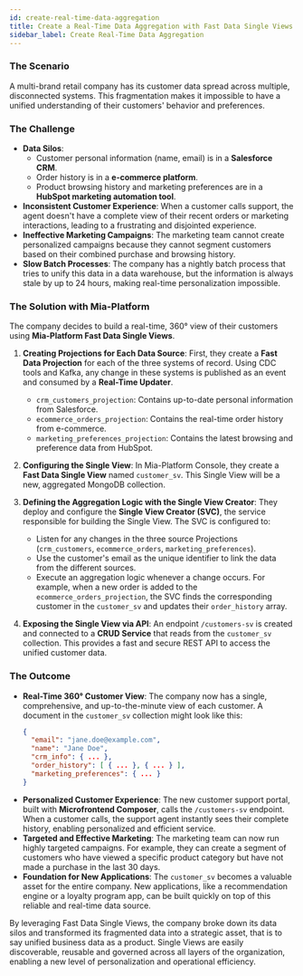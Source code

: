 ```yaml
---
id: create-real-time-data-aggregation
title: Create a Real-Time Data Aggregation with Fast Data Single Views
sidebar_label: Create Real-Time Data Aggregation
---
```


### The Scenario

A multi-brand retail company has its customer data spread across multiple, disconnected systems. This fragmentation makes it impossible to have a unified understanding of their customers' behavior and preferences.

### The Challenge

* **Data Silos**:
    * Customer personal information (name, email) is in a **Salesforce CRM**.
    * Order history is in a **e-commerce platform**.
    * Product browsing history and marketing preferences are in a **HubSpot marketing automation tool**.
* **Inconsistent Customer Experience**: When a customer calls support, the agent doesn't have a complete view of their recent orders or marketing interactions, leading to a frustrating and disjointed experience.
* **Ineffective Marketing Campaigns**: The marketing team cannot create personalized campaigns because they cannot segment customers based on their combined purchase and browsing history.
* **Slow Batch Processes**: The company has a nightly batch process that tries to unify this data in a data warehouse, but the information is always stale by up to 24 hours, making real-time personalization impossible.

### The Solution with Mia-Platform

The company decides to build a real-time, 360° view of their customers using **Mia-Platform Fast Data Single Views**.

1.  **Creating Projections for Each Data Source**: First, they create a **Fast Data Projection** for each of the three systems of record. Using CDC tools and Kafka, any change in these systems is published as an event and consumed by a **Real-Time Updater**.
    * `crm_customers_projection`: Contains up-to-date personal information from Salesforce.
    * `ecommerce_orders_projection`: Contains the real-time order history from e-commerce.
    * `marketing_preferences_projection`: Contains the latest browsing and preference data from HubSpot.

2.  **Configuring the Single View**: In Mia-Platform Console, they create a **Fast Data Single View** named `customer_sv`. This Single View will be a new, aggregated MongoDB collection.

3.  **Defining the Aggregation Logic with the Single View Creator**: They deploy and configure the **Single View Creator (SVC)**, the service responsible for building the Single View. The SVC is configured to:
    * Listen for any changes in the three source Projections (`crm_customers`, `ecommerce_orders`, `marketing_preferences`).
    * Use the customer's email as the unique identifier to link the data from the different sources.
    * Execute an aggregation logic whenever a change occurs. For example, when a new order is added to the `ecommerce_orders_projection`, the SVC finds the corresponding customer in the `customer_sv` and updates their `order_history` array.

4.  **Exposing the Single View via API**: An endpoint `/customers-sv` is created and connected to a **CRUD Service** that reads from the `customer_sv` collection. This provides a fast and secure REST API to access the unified customer data.

### The Outcome

* **Real-Time 360° Customer View**: The company now has a single, comprehensive, and up-to-the-minute view of each customer. A document in the `customer_sv` collection might look like this:
    ```json
    {
      "email": "jane.doe@example.com",
      "name": "Jane Doe",
      "crm_info": { ... },
      "order_history": [ { ... }, { ... } ],
      "marketing_preferences": { ... }
    }
    ```
* **Personalized Customer Experience**: The new customer support portal, built with **Microfrontend Composer**, calls the `/customers-sv` endpoint. When a customer calls, the support agent instantly sees their complete history, enabling personalized and efficient service.
* **Targeted and Effective Marketing**: The marketing team can now run highly targeted campaigns. For example, they can create a segment of customers who have viewed a specific product category but have not made a purchase in the last 30 days.
* **Foundation for New Applications**: The `customer_sv` becomes a valuable asset for the entire company. New applications, like a recommendation engine or a loyalty program app, can be built quickly on top of this reliable and real-time data source.

By leveraging Fast Data Single Views, the company broke down its data silos and transformed its fragmented data into a strategic asset, that is to say unified business data as a product. Single Views are easily discoverable, reusable and governed across all layers of the organization, enabling a new level of personalization and operational efficiency.
